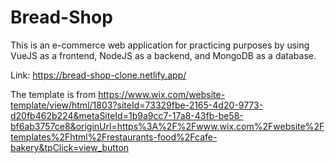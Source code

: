 # Bread-Shop
This is an e-commerce web application for practicing purposes by using VueJS as a frontend, NodeJS as a backend, and MongoDB as a database. <br>

Link: https://bread-shop-clone.netlify.app/

The template is from https://www.wix.com/website-template/view/html/1803?siteId=73329fbe-2165-4d20-9773-d20fb462b224&metaSiteId=1b9a9cc7-17a8-43fb-be58-bf6ab3757ce8&originUrl=https%3A%2F%2Fwww.wix.com%2Fwebsite%2Ftemplates%2Fhtml%2Frestaurants-food%2Fcafe-bakery&tpClick=view_button
